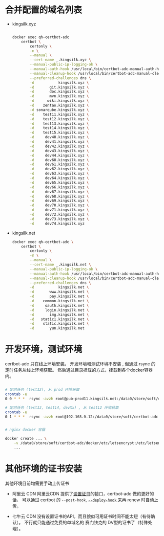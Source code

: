 

# 合并配置的域名列表

* kingsilk.xyz

    ```bash
    
    docker exec qh-certbot-adc
        certbot \
            certonly \
            -n \
            --manual \
            --cert-name _.kingsilk.xyz \
            --manual-public-ip-logging-ok \
            --manual-auth-hook /usr/local/bin/certbot-adc-manual-auth-hook \
            --manual-cleanup-hook /usr/local/bin/certbot-adc-manual-cleanup-hook \
            --preferred-challenges dns \
            -d           kingsilk.xyz \
            -d       git.kingsilk.xyz \
            -d       doc.kingsilk.xyz \
            -d       mvn.kingsilk.xyz \
            -d      wiki.kingsilk.xyz \
            -d    zentao.kingsilk.xyz \
            -d sonarqube.kingsilk.xyz \
            -d    test11.kingsilk.xyz \
            -d    test12.kingsilk.xyz \
            -d    test13.kingsilk.xyz \
            -d    test14.kingsilk.xyz \
            -d    test15.kingsilk.xyz \
            -d     dev40.kingsilk.xyz \
            -d     dev41.kingsilk.xyz \
            -d     dev42.kingsilk.xyz \
            -d     dev43.kingsilk.xyz \
            -d     dev44.kingsilk.xyz \
            -d     dev60.kingsilk.xyz \
            -d     dev61.kingsilk.xyz \
            -d     dev62.kingsilk.xyz \
            -d     dev63.kingsilk.xyz \
            -d     dev64.kingsilk.xyz \
            -d     dev65.kingsilk.xyz \
            -d     dev66.kingsilk.xyz \
            -d     dev67.kingsilk.xyz \
            -d     dev68.kingsilk.xyz \
            -d     dev69.kingsilk.xyz \
            -d     dev70.kingsilk.xyz \
            -d     dev71.kingsilk.xyz \
            -d     dev72.kingsilk.xyz \
            -d     dev73.kingsilk.xyz \
            -d     dev74.kingsilk.xyz
    ```

* kingsilk.net

    ```bash
    docker exec qh-certbot-adc \
        certbot \
            certonly \
            -n \
            --manual \
            --cert-name _.kingsilk.net \
            --manual-public-ip-logging-ok \
            --manual-auth-hook /usr/local/bin/certbot-adc-manual-auth-hook \
            --manual-cleanup-hook /usr/local/bin/certbot-adc-manual-cleanup-hook \
            --preferred-challenges dns \
            -d           kingsilk.net \
            -d       www.kingsilk.net \
            -d       pay.kingsilk.net \
            -d    common.kingsilk.net \
            -d     oauth.kingsilk.net \
            -d     login.kingsilk.net \
            -d       img.kingsilk.net \
            -d   static1.kingsilk.net \
            -d    static.kingsilk.net \
            -d       yun.kingsilk.net
    ```


# 开发环境，测试环境 

certbot-adc 只在线上环境安装。 开发环境和测试环境不安装 , 但通过 rsync 的定时任务从线上环境获取。
然后通过目录挂载的方式，挂载到各个docker容器内。 

```bash

# 定时任务 (test12), 从 prod 环境获取
crontab -e
0 0 * * *  rsync -avzh root@pub-prod11.kingsilk.net:/data0/store/soft/certbot-adc /data0/store/soft/

# 定时任务 (test13, test14, devXx) , 从 test12 环境获取
crontab -e
0 1 * * *  rsync -avzh root@192.168.0.12:/data0/store/soft/certbot-adc /data0/store/soft/


# nginx docker 容器

docker create ... \
    -v /data0/store/soft/certbot-adc/docker/etc/letsencrypt:/etc/letsencrypt \
    ...
```

# 其他环境的证书安装

其他环境目前均需要手动上传证书

- 阿里云 CDN
    阿里云CDN 提供了[设置证书](https://help.aliyun.com/document_detail/45014.html)的接口，certbot-adc 做的更好的话，
    可以通过 certbot 的 `--post-hook`, [`--deploy-hook`](https://certbot.eff.org/docs/using.html#id19) 来再 renew 时自动上传。
    
- 七牛云 CDN
    没有设置证书的API，而且貌似可用证书时间不能太短（有待确认）。
    不行就只能通过免费的单域名的 赛门铁克的 DV型的证书了（特殊处理）。



